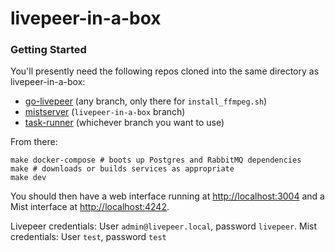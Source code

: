 # livepeer-in-a-box

### Getting Started

You'll presently need the following repos cloned into the same directory as livepeer-in-a-box:

-   [go-livepeer](https://github.com/livepeer/go-livepeer) (any branch, only there for `install_ffmpeg.sh`)
-   [mistserver](https://github.com/DDVTECH/mistserver) (`livepeer-in-a-box` branch)
-   [task-runner](https://github.com/livepeer/task-runner) (whichever branch you want to use)

From there:

```
make docker-compose # boots up Postgres and RabbitMQ dependencies
make # downloads or builds services as appropriate
make dev
```

You should then have a web interface running at [http://localhost:3004](http://localhost:3004) and a Mist interface at [http://localhost:4242](http://localhost:4242).

Livepeer credentials: User `admin@livepeer.local`, password `livepeer`.
Mist credentials: User `test`, password `test`
